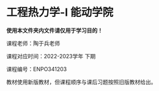 # 工程热力学-I 能动学院
**使用本文件夹内文件请仅用于学习目的！**

课程老师：陶于兵老师

课程对应时间：2022-2023学年 下期

课程编号：ENPO341203

教材使用新版教材，但课程顺序与课后习题按照旧版教材给出。